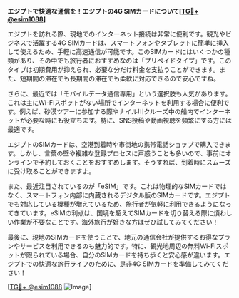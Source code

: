 **エジプトで快適な通信を！エジプトの4G SIMカードについて[[TG💪+ @esim1088](https://t.me/s/esim1088)]**

エジプトを訪れる際、現地でのインターネット接続は非常に便利です。観光やビジネスで活躍する4G SIMカードは、スマートフォンやタブレットに簡単に挿入して使えるため、手軽に高速通信が可能です。このSIMカードにはいくつかの種類があり、その中でも旅行者におすすめなのは「プリペイドタイプ」です。このタイプは初期費用が抑えられ、必要な分だけ料金を支払うことができます。また、短期間の滞在でも長期間の滞在でも柔軟に対応できるので安心ですね。

さらに、最近では「モバイルデータ通信専用」という選択肢も人気があります。これは主にWi-Fiスポットがない場所でインターネットを利用する場合に便利です。例えば、砂漠ツアーに参加する際やナイル川クルーズ中の船内でインターネットが必要な時にも役立ちます。特に、SNS投稿や動画視聴を頻繁にする方には最適です。

エジプトのSIMカードは、空港到着時や市街地の携帯電話ショップで購入できます。しかし、言葉の壁や複雑な登録プロセスに戸惑うことも多いので、事前にオンラインで予約しておくことをおすすめします。そうすれば、到着時にスムーズに受け取ることができますよ。

また、最近注目されているのが「eSIM」です。これは物理的なSIMカードではなく、スマートフォン内部に内蔵されるデジタル版のSIMカードです。エジプトでも対応している機種が増えているため、旅行者が気軽に利用できるようになってきています。eSIMの利点は、国境を超えてSIMカードを切り替える際に煩わしい作業が不要なことです。海外旅行が好きな方はぜひ試してみてください！

最後に、現地のSIMカードを使うことで、地元の通信会社が提供するお得なプランやサービスを利用できるのも魅力的です。特に、観光地周辺の無料Wi-Fiスポットが限られている場合、自分のSIMカードを持ち歩くと安心感が違います。エジプトでの快適な旅行ライフのために、是非4G SIMカードを準備してみてください！

[[TG💪+ @esim1088](https://t.me/s/esim1088) ![Image](https://i.postimg.cc/Y0z9fWf4/image.png)]